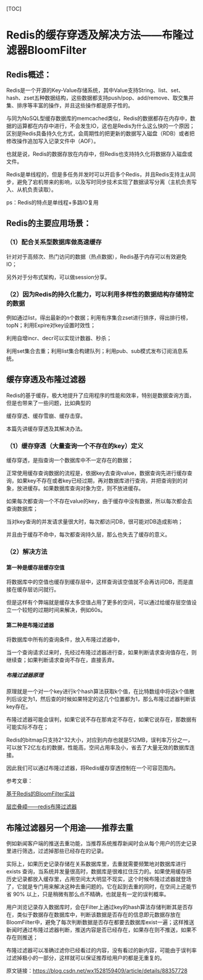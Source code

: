 [TOC]



# Redis的缓存穿透及解决方法——布隆过滤器BloomFilter



## Redis概述：

Redis是一个开源的Key-Value存储系统，其中Value支持String、list、set、hash、zset五种数据结构，这些数据都支持push/pop、add/remove、取交集并集、排序等丰富的操作，并且这些操作都是原子性的。

与同为NoSQL型缓存数据库的memcached类似，Redis的数据都存在内存中，数据的运算都在内存中进行，不会发生IO，这也是Redis为什么这么快的一个原因；区别是Redis具备持久化方式，会周期性的把更新的数据写入磁盘（RDB）或者把修改操作追加写入记录文件中（AOF）。

也就是说，Redis的数据存放在内存中，但Redis也支持持久化将数据存入磁盘或文件。

Redis是单线程的，但是多任务并发时可以开启多个Redis，并且Redis支持主从同步，避免了宕机带来的影响，以及写时同步技术实现了数据读写分离（主机负责写入、从机负责读取）。

ps：Redis的特点是单线程+多路IO复用


## Redis的主要应用场景：

### （1）配合关系型数据库做高速缓存

针对对于高频次、热门访问的数据（热点数据），Redis基于内存可以有效避免IO；

另外对于分布式架构，可以做session分享。

### （2）因为Redis的持久化能力，可以利用多样性的数据结构存储特定的数据

例如通过list，得出最新的n个数据；利用有序集合zset进行排序，得出排行榜，topN；利用Expire对key设置时效性；

利用自增incr、decr可以实现计数器、秒杀；

利用set集合去重；利用list集合构建队列；利用pub、sub模式发布订阅消息系统。

## 缓存穿透及布隆过滤器
Redis的基于缓存，极大地提升了应用程序的性能和效率，特别是数据查询方面，但是也带来了一些问题，比如典型的

缓存穿透、缓存雪崩、缓存击穿。

本篇先讲缓存穿透及其解决办法。

### （1）缓存穿透（大量查询一个不存在的key）定义

缓存穿透，是指查询一个数据库中不一定存在的数据；

正常使用缓存查询数据的流程是，依据key去查询value，数据查询先进行缓存查询，如果key不存在或者key已经过期，再对数据库进行查询，并把查询到的对象，放进缓存。如果数据库查询对象为空，则不放进缓存。

如果每次都查询一个不存在value的key，由于缓存中没有数据，所以每次都会去查询数据库；

当对key查询的并发请求量很大时，每次都访问DB，很可能对DB造成影响；

并且由于缓存不命中，每次都查询持久层，那么也失去了缓存的意义。 

### （2）解决方法

#### 第一种是缓存层缓存空值

将数据库中的空值也缓存到缓存层中，这样查询该空值就不会再访问DB，而是直接在缓存层访问就行。

但是这样有个弊端就是缓存太多空值占用了更多的空间，可以通过给缓存层空值设立一个较短的过期时间来解决，例如60s。

#### 第二种是布隆过滤器

将数据库中所有的查询条件，放入布隆过滤器中，

当一个查询请求过来时，先经过布隆过滤器进行查，如果判断请求查询值存在，则继续查；如果判断请求查询不存在，直接丢弃。

##### 布隆过滤器原理

原理就是一个对一个key进行k个hash算法获取k个值，在比特数组中将这k个值散列后设定为1，然后查的时候如果特定的这几个位置都为1，那么布隆过滤器判断该key存在。

布隆过滤器可能会误判，如果它说不存在那肯定不存在，如果它说存在，那数据有可能实际不存在；

Redis的bitmap只支持2^32大小，对应到内存也就是512MB，误判率万分之一，可以放下2亿左右的数据，性能高，空间占用率及小，省去了大量无效的数据库连接。

因此我们可以通过布隆过滤器，将Redis缓存穿透控制在一个可容范围内。

参考文章：

[基于Redis的BloomFilter实战](https://blog.csdn.net/xf_87/article/details/51074642)

[层峦叠嶂——redis布隆过滤器](https://baijiahao.baidu.com/s?id=1611754128562106165&wfr=spider&for=pc)

## 布隆过滤器另一个用途——推荐去重

例如新闻客户端的推送去重功能，当推荐系统推荐新闻时会从每个用户的历史记录里进行筛选，过滤掉那些已经存在的记录。

实际上，如果历史记录存储在关系数据库里，去重就需要频繁地对数据库进行 exists 查询，当系统并发量很高时，数据库是很难扛住压力的。如果使用缓存把历史记录都放入缓存里，占用空间太大明显不现实，这个时候布隆过滤器就登场了，它就是专门用来解决这种去重问题的。它在起到去重的同时，在空间上还能节省 90% 以上，只是稍微有那么点不精确，也就是有一定的误判概率。

用户浏览记录存入数据库时，会在Filter上通过key的hash算法存储判断其是否存在，类似于数据存在数据库中，判断该数据是否存在的信息即元数据存放在BloomFilter中，避免了每次判断数据是否存在都要去数据库exist一遍；这样推送新闻时通过布隆过滤器判断，推送内容是否已经存在，如果存在则不推送，如果不存在则推送；

布隆过滤器可以准确过滤你已经看过的内容，没有看过的新内容，可能由于误判率过滤掉极小的一部分，这样就可以保证推荐给用户的都是无重复的。

 

原文链接：https://blog.csdn.net/wx1528159409/article/details/88357728